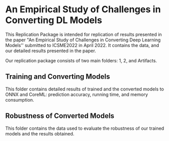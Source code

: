 # An Empirical Study of Challenges in Converting DL Models
This Replication Package is intended for replication of results presented in the paper "An Empirical Study of Challenges in Converting Deep Learning Models'' submitted to ICSME2022 in April 2022. It contains the data, and our detailed results presented in the paper.

Our replication package consists of two main folders: 1, 2, and Artifacts.

## Training and Converting Models
This folder contains detailed results of trained and the converted models to ONNX and CoreML: prediction accuracy, running time, and memory consumption.

## Robustness of Converted Models
This folder contains the data used to evaluate the robustness of our trained models and the results obtained.
